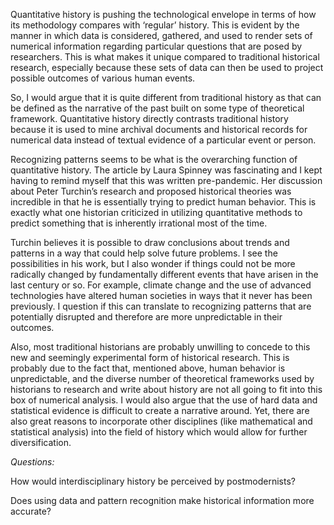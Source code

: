Quantitative history is pushing the technological envelope in terms of how its methodology compares with ‘regular’ history.  This is evident by the manner in which data is considered, gathered, and used to render sets of numerical information regarding particular questions that are posed by researchers.  This is what makes it unique compared to traditional historical research, especially because these sets of data can then be used to project possible outcomes of various human events.  

So, I would argue that it is quite different from traditional history as that can be defined as the narrative of the past built on some type of theoretical framework.  Quantitative history directly contrasts traditional history because it is used to mine archival documents and historical records for numerical data instead of textual evidence of a particular event or person.

Recognizing patterns seems to be what is the overarching function of quantitative history.  The article by Laura Spinney was fascinating and I kept having to remind myself that this was written pre-pandemic.  Her discussion about Peter Turchin’s research and proposed historical theories was incredible in that he is essentially trying to predict human behavior.  This is exactly what one historian criticized in utilizing quantitative methods to predict something that is inherently irrational most of the time.

Turchin believes it is possible to draw conclusions about trends and patterns in a way that could help solve future problems.  I see the possibilities in his work, but I also wonder if things could not be more radically changed by fundamentally different events that have arisen in the last century or so.  For example, climate change and the use of advanced technologies have altered human societies in ways that it never has been previously.  I question if this can translate to recognizing patterns that are potentially disrupted and therefore are more unpredictable in their outcomes.  

Also, most traditional historians are probably unwilling to concede to this new and seemingly experimental form of historical research.  This is probably due to the fact that, mentioned above, human behavior is unpredictable, and the diverse number of theoretical frameworks used by historians to research and write about history are not all going to fit into this box of numerical analysis.  I would also argue that the use of hard data and statistical evidence is difficult to create a narrative around.  Yet, there are also great reasons to incorporate other disciplines (like mathematical and statistical analysis) into the field of history which would allow for further diversification.

*Questions:*

How would interdisciplinary history be perceived by postmodernists?

Does using data and pattern recognition make historical information more accurate?
